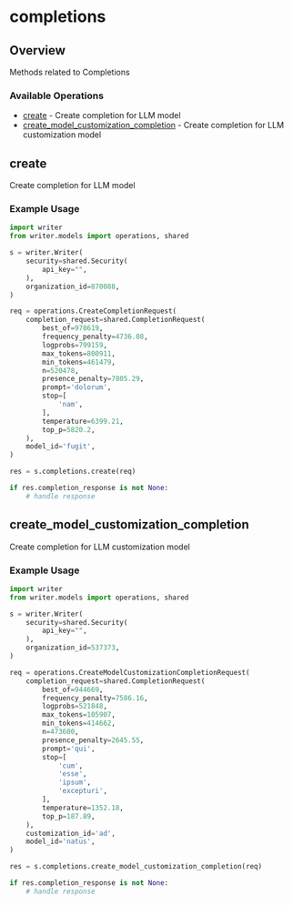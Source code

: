 # completions

## Overview

Methods related to Completions

### Available Operations

* [create](#create) - Create completion for LLM model
* [create_model_customization_completion](#create_model_customization_completion) - Create completion for LLM customization model

## create

Create completion for LLM model

### Example Usage

```python
import writer
from writer.models import operations, shared

s = writer.Writer(
    security=shared.Security(
        api_key="",
    ),
    organization_id=870088,
)

req = operations.CreateCompletionRequest(
    completion_request=shared.CompletionRequest(
        best_of=978619,
        frequency_penalty=4736.08,
        logprobs=799159,
        max_tokens=800911,
        min_tokens=461479,
        n=520478,
        presence_penalty=7805.29,
        prompt='dolorum',
        stop=[
            'nam',
        ],
        temperature=6399.21,
        top_p=5820.2,
    ),
    model_id='fugit',
)

res = s.completions.create(req)

if res.completion_response is not None:
    # handle response
```

## create_model_customization_completion

Create completion for LLM customization model

### Example Usage

```python
import writer
from writer.models import operations, shared

s = writer.Writer(
    security=shared.Security(
        api_key="",
    ),
    organization_id=537373,
)

req = operations.CreateModelCustomizationCompletionRequest(
    completion_request=shared.CompletionRequest(
        best_of=944669,
        frequency_penalty=7586.16,
        logprobs=521848,
        max_tokens=105907,
        min_tokens=414662,
        n=473600,
        presence_penalty=2645.55,
        prompt='qui',
        stop=[
            'cum',
            'esse',
            'ipsum',
            'excepturi',
        ],
        temperature=1352.18,
        top_p=187.89,
    ),
    customization_id='ad',
    model_id='natus',
)

res = s.completions.create_model_customization_completion(req)

if res.completion_response is not None:
    # handle response
```
